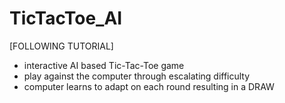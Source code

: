 # TicTacToe_AI
[FOLLOWING TUTORIAL]

- interactive AI based Tic-Tac-Toe game
- play against the computer through escalating difficulty
- computer learns to adapt on each round resulting in a DRAW
